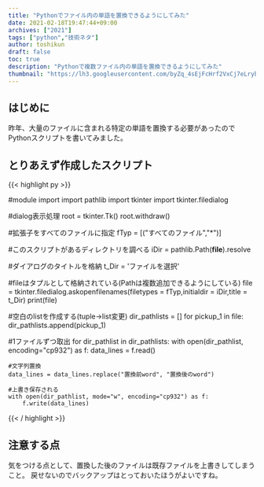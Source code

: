 ```yaml
---
title: "Pythonでファイル内の単語を置換できるようにしてみた"
date: 2021-02-18T19:47:44+09:00
archives: ["2021"]
tags: ["python","技術ネタ"]
author: toshikun
draft: false
toc: true
description: "Pythonで複数ファイル内の単語を置換できるようにしてみた"
thumbnail: "https://lh3.googleusercontent.com/byZq_4sEjFcHrf2VxCj7eLryb8WAOQjuuXRKxP8MfSYjwUFu_mMaR3XcPBNM2EMmWnRUBFMV61Ip-QEUxVeMHImwlbfVEbDdQCXDuYwS0vXf9MAEb_BDJ7ieOQIH24xekW4gr7k_0w=w1000"
---
```


## はじめに

昨年、大量のファイルに含まれる特定の単語を置換する必要があったのでPythonスクリプトを書いてみました。


## とりあえず作成したスクリプト

{{< highlight py >}}

#module import
import pathlib
import tkinter
import tkinter.filedialog

#dialog表示処理
root = tkinter.Tk()
root.withdraw()

#拡張子をすべてのファイルに指定
fTyp = [("すべてのファイル","*")]

#このスクリプトがあるディレクトリを調べる
iDir = pathlib.Path(__file__).resolve

#ダイアログのタイトルを格納
t_Dir = 'ファイルを選択'

#fileはタプルとして格納されている(Pathは複数追加できるようにしている)
file = tkinter.filedialog.askopenfilenames(filetypes = fTyp,initialdir = iDir,title = t_Dir)
print(file)

#空白のlistを作成する(tuple→list変更)
dir_pathlists = []
for pickup_1 in file:
    dir_pathlists.append(pickup_1)

#1ファイルずつ取出
for dir_pathlist in dir_pathlists:
    with open(dir_pathlist, encoding="cp932") as f:
        data_lines = f.read()

    #文字列置換
    data_lines = data_lines.replace("置換前word", "置換後のword")

    #上書き保存される
    with open(dir_pathlist, mode="w", encoding="cp932") as f:
        f.write(data_lines)
{{< / highlight >}}


## 注意する点

気をつける点として、置換した後のファイルは既存ファイルを上書きしてしまうこと。
戻せないのでバックアップはとっておいたほうがよいですね。